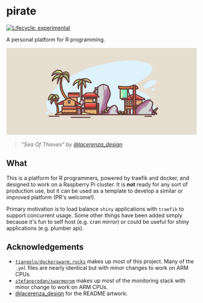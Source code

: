 # pirate

[![Lifecycle: experimental](https://img.shields.io/badge/lifecycle-experimental-orange.svg)](https://lifecycle.r-lib.org/articles/stages.html#experimental)

A personal platform for R programming.

![](images/pirate.jpeg)

> _"Sea Of Thieves" by [@lacerenza_design](https://www.instagram.com/lacerenza_design)_

## What

This is a platform for R programmers, powered by traefik and docker, and designed to work on a Raspberry Pi cluster. It is **not** ready for any sort of production use, but it can be used as a template to develop a similar or improved platform (PR's welcome!).

Primary motivation is to load balance `shiny` applications with `traefik` to support concurrent usage. Some other things have been added simply because it's fun to self host (e.g. cran mirror) or could be useful for shiny applications (e.g. plumber api).

## Acknowledgements

* [`tiangolo/dockerswarm.rocks`](https://github.com/tiangolo/dockerswarm.rocks) makes up most of this project. Many of the `.yml` files are nearly identical but with minor changes to work on ARM CPUs.
* [`stefanprodan/swarmprom`](https://github.com/stefanprodan/swarmprom) makes up most of the monitoring stack with minor change to work on ARM CPUs.
* [@lacerenza_design](https://www.instagram.com/lacerenza_design) for the README artwork.
